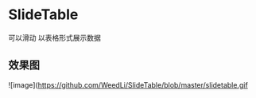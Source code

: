 # SlideTable
可以滑动 以表格形式展示数据

## 效果图
![image](https://github.com/WeedLi/SlideTable/blob/master/slidetable.gif   
